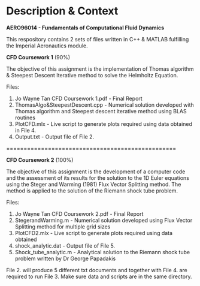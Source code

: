 # Description & Context

**AERO96014 - Fundamentals of Computational Fluid Dynamics**

This respository contains 2 sets of files written in C++ & MATLAB fulfilling the Imperial Aeronautics module.

**CFD Coursework 1** (90%)

The objective of this assignment is the implementation of Thomas algorithm & Steepest Descent Iterative method to solve the Helmholtz Equation.

Files:
1. Jo Wayne Tan CFD Coursework 1.pdf - Final Report
2. ThomasAlgo&SteepestDescent.cpp - Numerical solution developed with Thomas algorithm and Steepest descent iterative method using BLAS routines
3. PlotCFD.mlx - Live script to generate plots required using data obtained in File 4.
4. Output.txt - Output file of File 2.

=================================================  

**CFD Coursework 2** (100%)

The objective of this assignment is the development of a computer code and the assessment of its results for the solution to the 1D Euler equations using the Steger and Warming (1981) Flux Vector Splitting method. The method is applied to the solution of the Riemann shock tube problem.

Files:  
1. Jo Wayne Tan CFD Coursework 2.pdf - Final Report  
2. StegerandWarming.m - Numerical solution developed using Flux Vector Splitting method for multiple grid sizes  
3. PlotCFD2.mlx - Live script to generate plots required using data obtained  
4. shock_analytic.dat - Output file of File 5.  
5. Shock_tube_analytic.m - Analytical solution to the Riemann shock tube problem written by Dr George Papadakis  

File 2. will produce 5 different txt documents and together with File 4. are required to run File 3. Make sure data and scripts are in the same directory.
